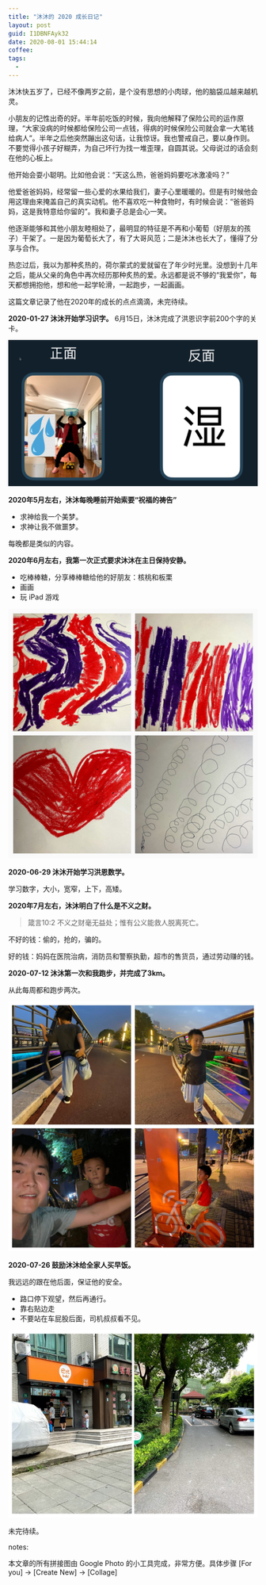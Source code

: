 ```yaml
---
title: "沐沐的 2020 成长日记"
layout: post
guid: I1DBNFAyk32
date: 2020-08-01 15:44:14
coffee:
tags:
  -
---
```


沐沐快五岁了，已经不像两岁之前，是个没有思想的小肉球，他的脑袋瓜越来越机灵。

小朋友的记性出奇的好。半年前吃饭的时候，我向他解释了保险公司的运作原理，“大家没病的时候都给保险公司一点钱，得病的时候保险公司就会拿一大笔钱给病人”。半年之后他突然蹦出这句话，让我惊讶。我也警戒自己，要以身作则。不要觉得小孩子好糊弄，为自己坏行为找一堆歪理，自圆其说。父母说过的话会刻在他的心板上。

他开始会耍小聪明。比如他会说：“天这么热，爸爸妈妈要吃冰激凌吗？”

他爱爸爸妈妈，经常留一些心爱的水果给我们，妻子心里暖暖的。但是有时候他会用这理由来掩盖自己的真实动机。他不喜欢吃一种食物时，有时候会说：“爸爸妈妈，这是我特意给你留的”。我和妻子总是会心一笑。


他逐渐能够和其他小朋友睦相处了，最明显的特征是不再和小葡萄（好朋友的孩子）干架了。一是因为葡萄长大了，有了大哥风范；二是沐沐也长大了，懂得了分享与合作。

热恋过后，我以为那种炙热的，荷尔蒙式的爱就留在了年少时光里。没想到十几年之后，能从父亲的角色中再次经历那种炙热的爱。永远都是说不够的“我爱你”，每天都想拥抱他，想和他一起学轮滑，一起跑步，一起画画。


这篇文章记录了他在2020年的成长的点点滴滴，未完待续。


**2020-01-27 沐沐开始学习识字。** 6月15日，沐沐完成了洪恩识字前200个字的关卡。

![](/media/files/2020/2020-05-16-wet.jpg)


**2020年5月左右，沐沐每晚睡前开始索要“祝福的祷告”**

- 求神给我一个美梦。
- 求神让我不做噩梦。

每晚都是类似的内容。



**2020年6月左右，我第一次正式要求沐沐在主日保持安静。** 

- 吃棒棒糖，分享棒棒糖给他的好朋友：核桃和板栗
- 画画
- 玩 iPad 游戏

![](/media/files/2020/2020-08-01-IMG_9332-COLLAGE.jpg)


**2020-06-29 沐沐开始学习洪恩数学。** 

学习数字，大小，宽窄，上下，高矮。


**2020年7月左右，沐沐明白了什么是不义之财。**

> 箴言10:2 不义之财毫无益处；惟有公义能救人脱离死亡。

不好的钱：偷的，抢的，骗的。

好的钱：妈妈在医院治病，消防员和警察执勤，超市的售货员，通过劳动赚的钱。


**2020-07-12 沐沐第一次和我跑步，并完成了3km。**

从此每周都和跑步两次。

![](/media/files/2020/2020-08-01.jpg)

**2020-07-26 鼓励沐沐给全家人买早饭。**

我远远的跟在他后面，保证他的安全。

- 路口停下观望，然后再通行。
- 靠右贴边走
- 不要站在车屁股后面，司机叔叔看不见。

![](/media/files/2020/2020-08-01-2.jpg)


未完待续。



notes:

本文章的所有拼接图由 Google Photo 的小工具完成，非常方便。具体步骤 [For you] -> [Create New] -> [Collage]